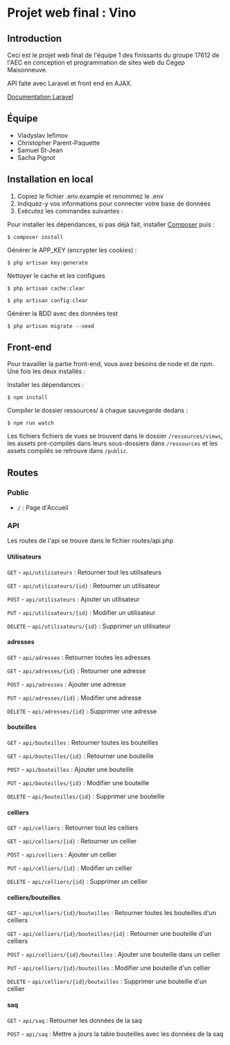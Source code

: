 # Projet web final : Vino

## Introduction

Ceci est le projet web final de l'équipe 1 des finissants du groupe 17612 de l'AEC en conception et programmation de sites web du Cégep Maisonneuve. 

API faite avec Laravel et front end en AJAX.

[Documentation Laravel](https://laravel.com/docs/7.x)

## Équipe

- Vladyslav Iefimov
- Christopher Parent-Paquette
- Samuel St-Jean
- Sacha Pignot

## Installation en local

1. Copiez le fichier .env.example et renommez le .env
2. Indiquez-y vos informations pour connecter votre base de données
3. Exécutez les commandes suivantes :

Pour installer les dépendances, si pas déjà fait, installer [Composer](https://getcomposer.org/download/) puis :

    $ composer install

Générer le APP_KEY (encrypter les cookies) :

    $ php artisan key:generate

Nettoyer le cache et les configues

    $ php artisan cache:clear

    $ php artisan config:clear

Générer la BDD avec des données test

    $ php artisan migrate --seed

## Front-end

Pour travailler la partie front-end, vous avez besoins de node et de npm. Une fois les deux installés :

Installer les dépendances :

    $ npm install

Compiler le dossier ressources/ à chaque sauvegarde dedans :

    $ npm run watch

Les fichiers fichiers de vues se trouvent dans le dossier `/ressources/views`, les assets pré-compilés dans leurs sous-dossiers dans `/ressources` et les assets compilés se retrouve dans `/public`.

## Routes
### Public

- `/` : Page d'Accueil

### API

Les routes de l'api se trouve dans le fichier routes/api.php

#### Utilisateurs

`GET`       - `api/utilisateurs`                   : Retourner tout les utilisateurs

`GET`       - `api/utilisateurs/{id}`              : Retourner un utilisateur

`POST`      - `api/utilisateurs`                   : Ajouter un utilisateur 

`PUT`       - `api/utilisateurs/{id}`              : Modifier un utilisateur

`DELETE`    - `api/utilisateurs/{id}`              : Supprimer un utilisateur

 #### adresses      

`GET`       - `api/adresses`                       : Retourner toutes les adresses

`GET`       - `api/adresses/{id}`                  : Retourner une adresse

`POST`      - `api/adresses`                       : Ajouter une adresse 

`PUT`       - `api/adresses/{id}`                  : Modifier une adresse

`DELETE`    - `api/adresses/{id}`                  : Supprimer une adresse

#### bouteilles

`GET`       - `api/bouteilles`                     : Retourner toutes les bouteilles

`GET`       - `api/bouteilles/{id}`                : Retourner une bouteille

`POST`      - `api/bouteilles`                     : Ajouter une bouteille 

`PUT`       - `api/bouteilles/{id}`                : Modifier une bouteille

`DELETE`    - `api/bouteilles/{id}`                : Supprimer une bouteille

#### celliers

`GET`       - `api/celliers`                       : Retourner tout les celliers

`GET`       - `api/celliers/{id}`                  : Retourner un cellier

`POST`      - `api/celliers`                       : Ajouter un cellier 

`PUT`       - `api/celliers/{id}`                  : Modifier un cellier

`DELETE`    - `api/celliers/{id}`                  : Supprimer un cellier

#### celliers/bouteilles

`GET`       - `api/celliers/{id}/bouteilles`       : Retourner toutes les bouteilles d'un celliers 

`GET`       - `api/celliers/{id}/bouteilles/{id}`  : Retourner une bouteille d'un celliers 

`POST`      - `api/celliers/{id}/bouteilles`       : Ajouter une bouteille dans un cellier 

`PUT`       - `api/celliers/{id}/bouteilles`       : Modifier une bouteille d'un cellier

`DELETE`    - `api/celliers/{id}/bouteilles`       : Supprimer une bouteille d'un cellier

#### saq

`GET`       - `api/saq`                            : Retourner les données de la saq

`POST`      - `api/saq`                            : Mettre a jours la table bouteilles avec les données de la saq






